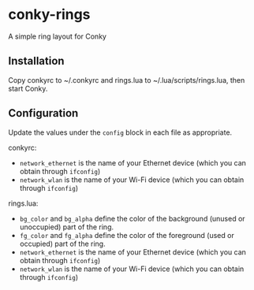 # conky-rings

A simple ring layout for Conky

## Installation

Copy conkyrc to ~/.conkyrc and rings.lua to ~/.lua/scripts/rings.lua, then
start Conky.

## Configuration

Update the values under the `config` block in each file as appropriate.

conkyrc:

- `network_ethernet` is the name of your Ethernet device (which you can
  obtain through `ifconfig`)
- `network_wlan` is the name of your Wi-Fi device (which you can obtain
  through `ifconfig`)

rings.lua:

- `bg_color` and `bg_alpha` define the color of the background (unused or
  unoccupied) part of the ring.
- `fg_color` and `fg_alpha` define the color of the foreground (used or
  occupied) part of the ring.
- `network_ethernet` is the name of your Ethernet device (which you can
  obtain through `ifconfig`)
- `network_wlan` is the name of your Wi-Fi device (which you can obtain
  through `ifconfig`)
